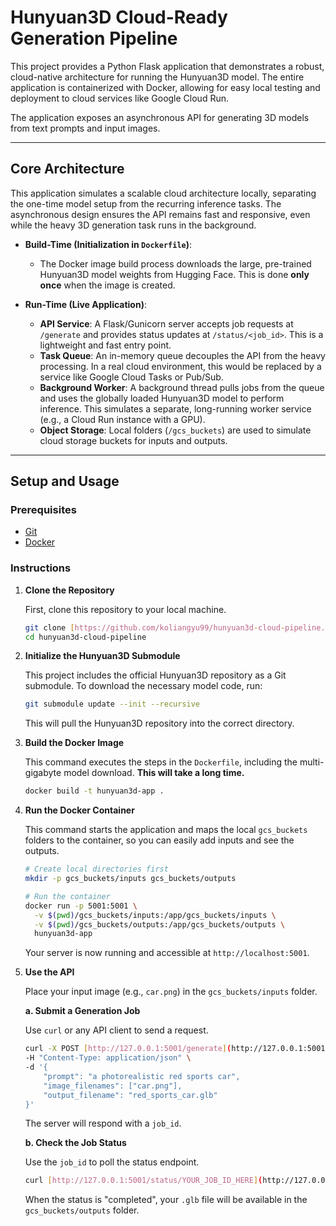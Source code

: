 # Hunyuan3D Cloud-Ready Generation Pipeline

This project provides a Python Flask application that demonstrates a robust, cloud-native architecture for running the Hunyuan3D model. The entire application is containerized with Docker, allowing for easy local testing and deployment to cloud services like Google Cloud Run.

The application exposes an asynchronous API for generating 3D models from text prompts and input images.

---

## Core Architecture

This application simulates a scalable cloud architecture locally, separating the one-time model setup from the recurring inference tasks. The asynchronous design ensures the API remains fast and responsive, even while the heavy 3D generation task runs in the background.

* **Build-Time (Initialization in `Dockerfile`)**:
    * The Docker image build process downloads the large, pre-trained Hunyuan3D model weights from Hugging Face. This is done **only once** when the image is created.

* **Run-Time (Live Application)**:
    * **API Service**: A Flask/Gunicorn server accepts job requests at `/generate` and provides status updates at `/status/<job_id>`. This is a lightweight and fast entry point.
    * **Task Queue**: An in-memory queue decouples the API from the heavy processing. In a real cloud environment, this would be replaced by a service like Google Cloud Tasks or Pub/Sub.
    * **Background Worker**: A background thread pulls jobs from the queue and uses the globally loaded Hunyuan3D model to perform inference. This simulates a separate, long-running worker service (e.g., a Cloud Run instance with a GPU).
    * **Object Storage**: Local folders (`/gcs_buckets`) are used to simulate cloud storage buckets for inputs and outputs.

---

## Setup and Usage

### Prerequisites
* [Git](https://git-scm.com/)
* [Docker](https://docs.docker.com/get-docker/)

### Instructions

1.  **Clone the Repository**

    First, clone this repository to your local machine.
    ```bash
    git clone [https://github.com/koliangyu99/hunyuan3d-cloud-pipeline.git](https://github.com/koliangyu99/hunyuan3d-cloud-pipeline.git)
    cd hunyuan3d-cloud-pipeline
    ```

2.  **Initialize the Hunyuan3D Submodule**

    This project includes the official Hunyuan3D repository as a Git submodule. To download the necessary model code, run:
    ```bash
    git submodule update --init --recursive
    ```
    This will pull the Hunyuan3D repository into the correct directory.

3.  **Build the Docker Image**

    This command executes the steps in the `Dockerfile`, including the multi-gigabyte model download. **This will take a long time.**
    ```bash
    docker build -t hunyuan3d-app .
    ```

4.  **Run the Docker Container**

    This command starts the application and maps the local `gcs_buckets` folders to the container, so you can easily add inputs and see the outputs.
    ```bash
    # Create local directories first
    mkdir -p gcs_buckets/inputs gcs_buckets/outputs

    # Run the container
    docker run -p 5001:5001 \
      -v $(pwd)/gcs_buckets/inputs:/app/gcs_buckets/inputs \
      -v $(pwd)/gcs_buckets/outputs:/app/gcs_buckets/outputs \
      hunyuan3d-app
    ```
    Your server is now running and accessible at `http://localhost:5001`.

5.  **Use the API**

    Place your input image (e.g., `car.png`) in the `gcs_buckets/inputs` folder.

    **a. Submit a Generation Job**

    Use `curl` or any API client to send a request.
    ```bash
    curl -X POST [http://127.0.0.1:5001/generate](http://127.0.0.1:5001/generate) \
    -H "Content-Type: application/json" \
    -d '{
        "prompt": "a photorealistic red sports car",
        "image_filenames": ["car.png"],
        "output_filename": "red_sports_car.glb"
    }'
    ```
    The server will respond with a `job_id`.

    **b. Check the Job Status**

    Use the `job_id` to poll the status endpoint.
    ```bash
    curl [http://127.0.0.1:5001/status/YOUR_JOB_ID_HERE](http://127.0.0.1:5001/status/YOUR_JOB_ID_HERE)
    ```
    When the status is "completed", your `.glb` file will be available in the `gcs_buckets/outputs` folder.
